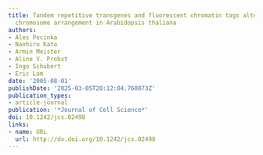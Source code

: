 ```yaml
---
title: Tandem repetitive transgenes and fluorescent chromatin tags alter local interphase
  chromosome arrangement in Arabidopsis thaliana
authors:
- Ales Pecinka
- Naohiro Kato
- Armin Meister
- Aline V. Probst
- Ingo Schubert
- Eric Lam
date: '2005-08-01'
publishDate: '2025-03-05T20:12:04.760873Z'
publication_types:
- article-journal
publication: '*Journal of Cell Science*'
doi: 10.1242/jcs.02498
links:
- name: URL
  url: http://dx.doi.org/10.1242/jcs.02498
---
```

